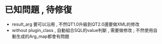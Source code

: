 # 已知問題 , 待修復

* result\_arg 要可以沿用 , 不然QT1.0升級到QT2.0還要做XML的修改
* without plugin\_class , 自動組合SQL的value判斷 , 需要做修改 ; 不然使用自動生成的Arg\_map都會有問題

